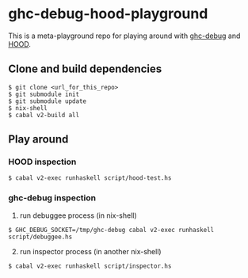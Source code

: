 # ghc-debug-hood-playground

This is a meta-playground repo for playing around with [ghc-debug](https://gitlab.haskell.org/ghc/ghc-debug) and [HOOD](http://ku-fpg.github.io/software/hood).

## Clone and build dependencies

```
$ git clone <url_for_this_repo>
$ git submodule init
$ git submodule update
$ nix-shell
$ cabal v2-build all
```
## Play around

### HOOD inspection

```
$ cabal v2-exec runhaskell script/hood-test.hs
```

### ghc-debug inspection

1. run debuggee process (in nix-shell)
```
$ GHC_DEBUG_SOCKET=/tmp/ghc-debug cabal v2-exec runhaskell script/debuggee.hs
```
2. run inspector process (in another nix-shell)
```
$ cabal v2-exec runhaskell script/inspector.hs
```
